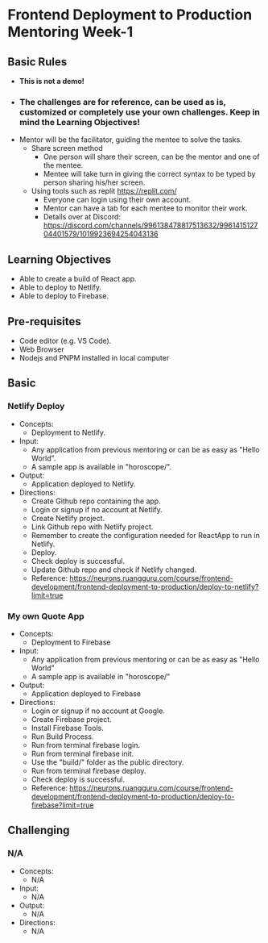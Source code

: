 # Frontend Deployment to Production Mentoring Week-1

## Basic Rules
- **This is not a demo!**
- ### **The challenges are for reference, can be used as is, customized or completely use your own challenges. Keep in mind the Learning Objectives!**
- Mentor will be the facilitator, guiding the mentee to solve the tasks.
  - Share screen method
    - One person will share their screen, can be the mentor and one of the mentee.
    - Mentee will take turn in giving the correct syntax to be typed by person sharing his/her screen.
  - Using tools such as replit https://replit.com/
    - Everyone can login using their own account.
    - Mentor can have a tab for each mentee to monitor their work.
    - Details over at Discord: https://discord.com/channels/996138478817513632/996141512704401579/1019923694254043136
  
## Learning Objectives

- Able to create a build of React app.
- Able to deploy to Netlify.
- Able to deploy to Firebase.

## Pre-requisites

- Code editor (e.g. VS Code).
- Web Browser
- Nodejs and PNPM installed in local computer

## Basic

### Netlify Deploy

- Concepts:
  - Deployment to Netlify.
- Input:
  - Any application from previous mentoring or can be as easy as "Hello World".
  - A sample app is available in "horoscope/".
- Output:
  - Application deployed to Netlify.
- Directions:
  - Create Github repo containing the app.
  - Login or signup if no account at Netlify.
  - Create Netlify project.
  - Link Github repo with Netlify project.
  - Remember to create the configuration needed for ReactApp to run in Netlify.
  - Deploy.
  - Check deploy is successful.
  - Update Github repo and check if Netlify changed.
  - Reference: https://neurons.ruangguru.com/course/frontend-development/frontend-deployment-to-production/deploy-to-netlify?limit=true

### My own Quote App

- Concepts:
  - Deployment to Firebase
- Input:
  - Any application from previous mentoring or can be as easy as "Hello World"
  - A sample app is available in "horoscope/"
- Output:
  - Application deployed to Firebase
- Directions:
  - Login or signup if no account at Google.
  - Create Firebase project.
  - Install Firebase Tools.
  - Run Build Process.
  - Run from terminal firebase login.
  - Run from terminal firebase init.
  - Use the "build/" folder as the public directory.
  - Run from terminal firebase deploy.
  - Check deploy is successful.
  - Reference: https://neurons.ruangguru.com/course/frontend-development/frontend-deployment-to-production/deploy-to-firebase?limit=true

## Challenging

### N/A

- Concepts:
  - N/A
- Input:
  - N/A
- Output:
  - N/A
- Directions:
  - N/A
